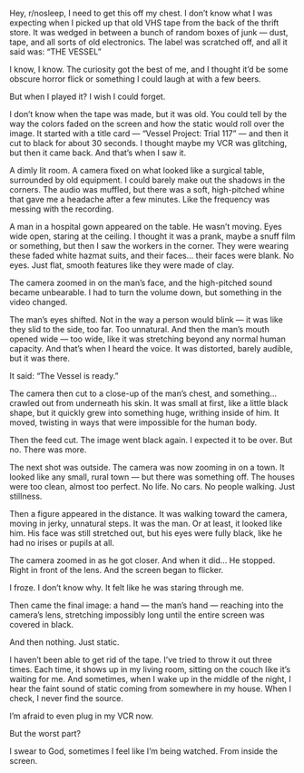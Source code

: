 Hey, r/nosleep, I need to get this off my chest. I don’t know what I was expecting when I picked up that old VHS tape from the back of the thrift store. It was wedged in between a bunch of random boxes of junk — dust, tape, and all sorts of old electronics. The label was scratched off, and all it said was:
“THE VESSEL”

I know, I know. The curiosity got the best of me, and I thought it’d be some obscure horror flick or something I could laugh at with a few beers.

But when I played it? I wish I could forget.

I don’t know when the tape was made, but it was old. You could tell by the way the colors faded on the screen and how the static would roll over the image. It started with a title card — “Vessel Project: Trial 117” — and then it cut to black for about 30 seconds. I thought maybe my VCR was glitching, but then it came back. And that’s when I saw it.

A dimly lit room. A camera fixed on what looked like a surgical table, surrounded by old equipment. I could barely make out the shadows in the corners. The audio was muffled, but there was a soft, high-pitched whine that gave me a headache after a few minutes. Like the frequency was messing with the recording.

A man in a hospital gown appeared on the table. He wasn’t moving. Eyes wide open, staring at the ceiling. I thought it was a prank, maybe a snuff film or something, but then I saw the workers in the corner. They were wearing these faded white hazmat suits, and their faces… their faces were blank. No eyes. Just flat, smooth features like they were made of clay.

The camera zoomed in on the man’s face, and the high-pitched sound became unbearable. I had to turn the volume down, but something in the video changed.

The man’s eyes shifted. Not in the way a person would blink — it was like they slid to the side, too far. Too unnatural. And then the man’s mouth opened wide — too wide, like it was stretching beyond any normal human capacity. And that’s when I heard the voice. It was distorted, barely audible, but it was there.

It said:
“The Vessel is ready.”

The camera then cut to a close-up of the man’s chest, and something… crawled out from underneath his skin. It was small at first, like a little black shape, but it quickly grew into something huge, writhing inside of him. It moved, twisting in ways that were impossible for the human body.

Then the feed cut. The image went black again. I expected it to be over. But no. There was more.

The next shot was outside. The camera was now zooming in on a town. It looked like any small, rural town — but there was something off. The houses were too clean, almost too perfect. No life. No cars. No people walking. Just stillness.

Then a figure appeared in the distance. It was walking toward the camera, moving in jerky, unnatural steps. It was the man. Or at least, it looked like him. His face was still stretched out, but his eyes were fully black, like he had no irises or pupils at all.

The camera zoomed in as he got closer. And when it did…
He stopped.
Right in front of the lens.
And the screen began to flicker.

I froze. I don’t know why. It felt like he was staring through me.

Then came the final image: a hand — the man’s hand — reaching into the camera’s lens, stretching impossibly long until the entire screen was covered in black.

And then nothing. Just static.

I haven’t been able to get rid of the tape. I’ve tried to throw it out three times. Each time, it shows up in my living room, sitting on the couch like it’s waiting for me. And sometimes, when I wake up in the middle of the night, I hear the faint sound of static coming from somewhere in my house. When I check, I never find the source.

I’m afraid to even plug in my VCR now.

But the worst part?

I swear to God, sometimes I feel like I’m being watched. From inside the screen.
